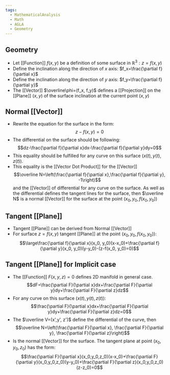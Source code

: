 ```yaml
---
tags:
  - MathematicalAnalysis
  - Math
  - AGLA
  - Geometry
---
```

## Geometry
- Let [[Function]] $f(x,y)$ be a definition of some surface in $\mathbb R^3: z=f(x,y)$
- Define the inclination along the direction of $x$ axis: $f_x=\frac{\partial f}{\partial x}$
- Define the inclination along the direction of $y$ axis: $f_y=\frac{\partial f}{\partial y}$
- The [[Vector]] $\overline\phi=(f_x, f_y)$ defines a [[Projection]] on the [[Plane]] $(x,y)$ of the surface inclination at the current point $(x,y)$
## Normal [[Vector]]
- Rewrite the equation for the surface in the form: $$z-f(x,y)=0$$
 - The differential on the surface should be following: $$dz-\frac{\partial f}{\partial x}dx-\frac{\partial f}{\partial y}dy=0$$
 - This equality should be fulfilled for any curve on this surface $(x(t),y(t),z(t))$.
 - This equality is the [[Vector Dot Product]] for the [[Vector]] $$\overline N=\left(\frac{\partial f}{\partial x},\frac{\partial f}{\partial y}, -1\right)$$ and the [[Vector]] of differential for any curve on the surface. As well as the differential defines the tangent lines for the surface, then $\overline N$ is a normal [[Vector]] for the surface at the point $(x_0, y_0, f(x_0, y_0))$
## Tangent [[Plane]]
- Tangent [[Plane]] can be derived from Normal [[Vector]]
- For surface $z=f(x,y)$ tangent [[Plane]] at the point $(x_0, y_0, f(x_0, y_0)):$
$$\large\frac{\partial f}{\partial x}(x_0, y_0)(x-x_0)+\frac{\partial f}{\partial y}(x_0, y_0)(y-y_0)-(z-f(x_0, y_0)=0)$$
## Tangent [[Plane]] for Implicit case
- The [[Function]] $F(x,y,z)=0$ defines 2D manifold in general case. $$dF=\frac{\partial F}{\partial x}dx+\frac{\partial F}{\partial y}dy+\frac{\partial F}{\partial z}dz$$
- For any curve on this surface $(x(t), y(t),z(t)):$ $$\frac{\partial F}{\partial x}dx+\frac{\partial F}{\partial y}dy+\frac{\partial F}{\partial z}dz=0$$
- The $\overline V=(x',y', z')$ define the differential of the curve, then $$\overline N=\left(\frac{\partial F}{\partial x}, \frac{\partial F}{\partial y}, \frac{\partial F}{\partial z}\right)$$
- Is the normal [[Vector]] for the surface. The tangent plane at point $(x_0, y_0, z_0)$ has the form: $$\frac{\partial F}{\partial x}(x_0,y_0,z_0)(x-x_0)+\frac{\partial F}{\partial y}(x_0,y_0,z_0)(y-y_0)+\frac{\partial F}{\partial z}(x_0,y_0,z_0)(z-z_0)=0$$